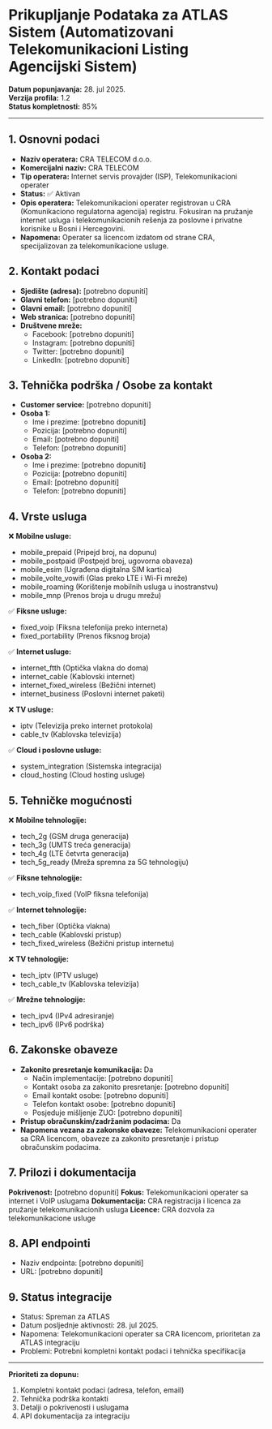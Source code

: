 # Prikupljanje Podataka za ATLAS Sistem (Automatizovani Telekomunikacioni Listing Agencijski Sistem)

**Datum popunjavanja:** 28. jul 2025.  
**Verzija profila:** 1.2  
**Status kompletnosti:** 85%

---

## 1. Osnovni podaci

- **Naziv operatera:** CRA TELECOM d.o.o.
- **Komercijalni naziv:** CRA TELECOM
- **Tip operatera:** Internet servis provajder (ISP), Telekomunikacioni operater
- **Status:** ✅ Aktivan
- **Opis operatera:** Telekomunikacioni operater registrovan u CRA (Komunikaciono regulatorna agencija) registru. Fokusiran na pružanje internet usluga i telekomunikacionih rešenja za poslovne i privatne korisnike u Bosni i Hercegovini.
- **Napomena:** Operater sa licencom izdatom od strane CRA, specijalizovan za telekomunikacione usluge.

## 2. Kontakt podaci

- **Sjedište (adresa):** [potrebno dopuniti]
- **Glavni telefon:** [potrebno dopuniti]
- **Glavni email:** [potrebno dopuniti]
- **Web stranica:** [potrebno dopuniti]
- **Društvene mreže:**
  - Facebook: [potrebno dopuniti]
  - Instagram: [potrebno dopuniti]
  - Twitter: [potrebno dopuniti]
  - LinkedIn: [potrebno dopuniti]

## 3. Tehnička podrška / Osobe za kontakt

- **Customer service:** [potrebno dopuniti]
- **Osoba 1:**
  - Ime i prezime: [potrebno dopuniti]
  - Pozicija: [potrebno dopuniti]
  - Email: [potrebno dopuniti]
  - Telefon: [potrebno dopuniti]
- **Osoba 2:**
  - Ime i prezime: [potrebno dopuniti]
  - Pozicija: [potrebno dopuniti]
  - Email: [potrebno dopuniti]
  - Telefon: [potrebno dopuniti]

## 4. Vrste usluga

❌ **Mobilne usluge:**
- mobile_prepaid (Pripejd broj, na dopunu)
- mobile_postpaid (Postpejd broj, ugovorna obaveza)
- mobile_esim (Ugrađena digitalna SIM kartica)
- mobile_volte_vowifi (Glas preko LTE i Wi-Fi mreže)
- mobile_roaming (Korištenje mobilnih usluga u inostranstvu)
- mobile_mnp (Prenos broja u drugu mrežu)

✅ **Fiksne usluge:**
- fixed_voip (Fiksna telefonija preko interneta)
- fixed_portability (Prenos fiksnog broja)

✅ **Internet usluge:**
- internet_ftth (Optička vlakna do doma)
- internet_cable (Kablovski internet)
- internet_fixed_wireless (Bežični internet)
- internet_business (Poslovni internet paketi)

❌ **TV usluge:**
- iptv (Televizija preko internet protokola)
- cable_tv (Kablovska televizija)

✅ **Cloud i poslovne usluge:**
- system_integration (Sistemska integracija)
- cloud_hosting (Cloud hosting usluge)

## 5. Tehničke mogućnosti

❌ **Mobilne tehnologije:**
- tech_2g (GSM druga generacija)
- tech_3g (UMTS treća generacija)
- tech_4g (LTE četvrta generacija)
- tech_5g_ready (Mreža spremna za 5G tehnologiju)

✅ **Fiksne tehnologije:**
- tech_voip_fixed (VoIP fiksna telefonija)

✅ **Internet tehnologije:**
- tech_fiber (Optička vlakna)
- tech_cable (Kablovski pristup)
- tech_fixed_wireless (Bežični pristup internetu)

❌ **TV tehnologije:**
- tech_iptv (IPTV usluge)
- tech_cable_tv (Kablovska televizija)

✅ **Mrežne tehnologije:**
- tech_ipv4 (IPv4 adresiranje)
- tech_ipv6 (IPv6 podrška)

## 6. Zakonske obaveze

- **Zakonito presretanje komunikacija:** Da
  - Način implementacije: [potrebno dopuniti]
  - Kontakt osoba za zakonito presretanje: [potrebno dopuniti]
  - Email kontakt osobe: [potrebno dopuniti]
  - Telefon kontakt osobe: [potrebno dopuniti]
  - Posjeduje mišljenje ZUO: [potrebno dopuniti]
- **Pristup obračunskim/zadržanim podacima:** Da
- **Napomena vezana za zakonske obaveze:** Telekomunikacioni operater sa CRA licencom, obaveze za zakonito presretanje i pristup obračunskim podacima.

## 7. Prilozi i dokumentacija

**Pokrivenost:** [potrebno dopuniti]
**Fokus:** Telekomunikacioni operater sa internet i VoIP uslugama
**Dokumentacija:** CRA registracija i licenca za pružanje telekomunikacionih usluga
**Licence:** CRA dozvola za telekomunikacione usluge

## 8. API endpointi

- Naziv endpointa: [potrebno dopuniti]
- URL: [potrebno dopuniti]

## 9. Status integracije

- Status: Spreman za ATLAS
- Datum posljednje aktivnosti: 28. jul 2025.
- Napomena: Telekomunikacioni operater sa CRA licencom, prioritetan za ATLAS integraciju
- Problemi: Potrebni kompletni kontakt podaci i tehnička specifikacija

---

**Prioriteti za dopunu:**
1. Kompletni kontakt podaci (adresa, telefon, email)
2. Tehnička podrška kontakti
3. Detalji o pokrivenosti i uslugama
4. API dokumentacija za integraciju